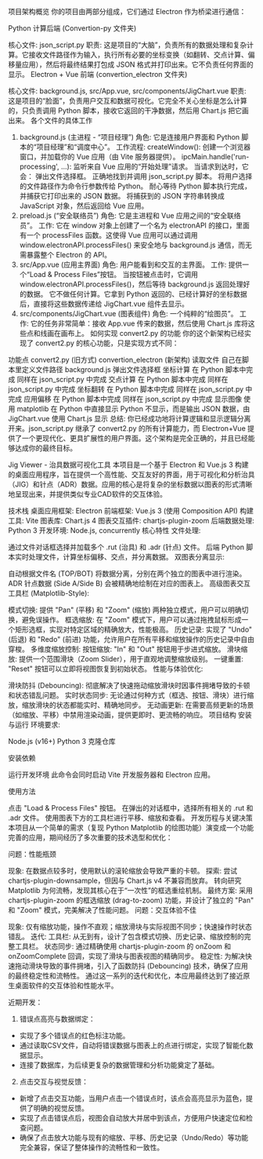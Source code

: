 项目架构概览
你的项目由两部分组成，它们通过 Electron 作为桥梁进行通信：

Python 计算后端 (Convertion-py 文件夹)

核心文件: json_script.py
职责: 这是项目的“大脑”，负责所有的数据处理和复杂计算。它接收文件路径作为输入，执行所有必要的坐标变换（如翻转、交点计算、偏移量应用），然后将最终结果打包成 JSON 格式并打印出来。它不负责任何界面的显示。
Electron + Vue 前端 (convertion_electron 文件夹)

核心文件: background.js, src/App.vue, src/components/JigChart.vue
职责: 这是项目的“脸面”，负责用户交互和数据可视化。它完全不关心坐标是怎么计算的，只负责调用 Python 脚本，接收它返回的干净数据，然后用 Chart.js 把它画出来。
各个文件的具体工作
1. background.js (主进程 - “项目经理”)
角色: 它是连接用户界面和 Python 脚本的“项目经理”和“调度中心”。
工作流程:
createWindow(): 创建一个浏览器窗口，并加载你的 Vue 应用（由 Vite 服务器提供）。
ipcMain.handle('run-processing', ...): 监听来自 Vue 应用的“开始处理”请求。
当请求到达时，它会：
弹出文件选择框。
正确地找到并调用 json_script.py 脚本。
将用户选择的文件路径作为命令行参数传给 Python。
耐心等待 Python 脚本执行完成，并捕获它打印出来的 JSON 数据。
将捕获到的 JSON 字符串转换成 JavaScript 对象，然后返回给 Vue 应用。
2. preload.js (“安全联络员”)
角色: 它是主进程和 Vue 应用之间的“安全联络员”。
工作: 它在 window 对象上创建了一个名为 electronAPI 的接口，里面有一个 processFiles 函数。这使得 Vue 应用可以通过调用 window.electronAPI.processFiles() 来安全地与 background.js 通信，而无需暴露整个 Electron 的 API。
3. src/App.vue (应用主界面)
角色: 用户能看到和交互的主界面。
工作:
提供一个“Load & Process Files”按钮。
当按钮被点击时，它调用 window.electronAPI.processFiles()，然后等待 background.js 返回处理好的数据。
它不做任何计算。它拿到 Python 返回的、已经计算好的坐标数据后，直接将这些数据传递给 JigChart.vue 组件去显示。
4. src/components/JigChart.vue (图表组件)
角色: 一个纯粹的“绘图员”。
工作: 它的任务非常简单：接收 App.vue 传来的数据，然后使用 Chart.js 库将这些点和线画在画布上。
如何实现 convert2.py 的功能
你的这个新架构已经实现了 convert2.py 的核心功能，只是实现方式不同：

功能点	convert2.py (旧方式)	convertion_electron (新架构)
读取文件	自己在脚本里定义文件路径	background.js 弹出文件选择框
坐标计算	在 Python 脚本中完成	同样在 json_script.py 中完成
交点计算	在 Python 脚本中完成	同样在 json_script.py 中完成
坐标翻转	在 Python 脚本中完成	同样在 json_script.py 中完成
应用偏移	在 Python 脚本中完成	同样在 json_script.py 中完成
显示图像	使用 matplotlib 在 Python 中直接显示	Python 不显示，而是输出 JSON 数据，由 JigChart.vue 使用 Chart.js 显示
总结: 你已经成功地将计算逻辑和显示逻辑分离开来。json_script.py 继承了 convert2.py 的所有计算能力，而 Electron+Vue 提供了一个更现代化、更具扩展性的用户界面。这个架构是完全正确的，并且已经能够达成你的最终目标。


Jig Viewer - 治具数据可视化工具
本项目是一个基于 Electron 和 Vue.js 3 构建的桌面应用程序，旨在提供一个高性能、交互友好的界面，用于可视化和分析治具（JIG）和针点（ADR）数据。应用的核心是将复杂的坐标数据以图表的形式清晰地呈现出来，并提供类似专业CAD软件的交互体验。

技术栈
桌面应用框架: Electron
前端框架: Vue.js 3 (使用 Composition API)
构建工具: Vite
图表库: Chart.js 4
图表交互插件: chartjs-plugin-zoom
后端数据处理: Python 3
开发环境: Node.js, concurrently
核心特性
文件处理:

通过文件对话框选择并加载多个 .rut (治具) 和 .adr (针点) 文件。
后端 Python 脚本实时处理文件，计算坐标偏移、交点，并分离数据。
双图表分离显示:

自动根据文件名 (TOP/BOT) 将数据分离，分别在两个独立的图表中进行渲染。
ADR 针点数据 (Side A/Side B) 会被精确地绘制在对应的图表上。
高级图表交互工具栏 (Matplotlib-Style):

模式切换: 提供 "Pan" (平移) 和 "Zoom" (缩放) 两种独立模式，用户可以明确切换，避免误操作。
框选缩放: 在 "Zoom" 模式下，用户可以通过拖拽鼠标形成一个矩形选框，实现对特定区域的精确放大，性能极高。
历史记录: 实现了 "Undo" (后退) 和 "Redo" (前进) 功能，允许用户在所有平移和缩放操作的历史记录中自由穿梭。
多维度缩放控制:
按钮缩放: "In" 和 "Out" 按钮用于步进式缩放。
滑块缩放: 提供一个范围滑块（Zoom Slider），用于直观地调整缩放级别。
一键重置: "Reset" 按钮可以立即将视图恢复到初始状态。
性能与体验优化:

滑块防抖 (Debouncing): 彻底解决了快速拖动缩放滑块时因事件拥堵导致的卡顿和状态错乱问题。
实时状态同步: 无论通过何种方式（框选、按钮、滑块）进行缩放，缩放滑块的状态都能实时、精确地同步。
无动画更新: 在需要高频更新的场景（如缩放、平移）中禁用渲染动画，提供更即时、更流畅的响应。
项目结构
安装与运行
环境要求:

Node.js (v16+)
Python 3
克隆仓库

安装依赖

运行开发环境 此命令会同时启动 Vite 开发服务器和 Electron 应用。

使用方法

点击 "Load & Process Files" 按钮。
在弹出的对话框中，选择所有相关的 .rut 和 .adr 文件。
使用图表下方的工具栏进行平移、缩放和查看。
开发历程与关键决策
本项目从一个简单的需求（复现 Python Matplotlib 的绘图功能）演变成一个功能完善的应用，期间经历了多次重要的技术选型和优化：

问题：性能瓶颈

现象: 在数据点较多时，使用默认的滚轮缩放会导致严重的卡顿。
探索:
尝试 chartjs-plugin-downsample，但因与 Chart.js v4 不兼容而放弃。
转向研究 Matplotlib 为何流畅，发现其核心在于“一次性”的框选重绘机制。
最终方案: 采用 chartjs-plugin-zoom 的框选缩放 (drag-to-zoom) 功能，并设计了独立的 "Pan" 和 "Zoom" 模式，完美解决了性能问题。
问题：交互体验不佳

现象: 仅有缩放功能，操作不直观；缩放滑块与实际视图不同步；快速操作时状态错乱。
迭代:
工具栏: 从无到有，设计了包含模式切换、历史记录、缩放控制的完整工具栏。
状态同步: 通过精确使用 chartjs-plugin-zoom 的 onZoom 和 onZoomComplete 回调，实现了滑块与图表视图的精确同步。
稳定性: 为解决快速拖动滑块导致的事件拥堵，引入了函数防抖 (Debouncing) 技术，确保了应用的最终稳定性和流畅性。
通过这一系列的迭代和优化，本应用最终达到了接近原生桌面软件的交互体验和性能水平。

近期开发：
1. 错误点高亮与数据绑定：
- 实现了多个错误点的红色标注功能。
- 通过读取CSV文件，自动将错误数据与图表上的点进行绑定，实现了智能化数据显示。
- 连接了数据库，为后续更复杂的数据管理和分析功能奠定了基础。
2. 点击交互与视觉反馈：
- 新增了点击交互功能，当用户点击一个错误点时，该点会高亮显示为蓝色，提供了明确的视觉反馈。
- 实现了点击错误点后，视图会自动放大并居中到该点，方便用户快速定位和检查问题。
- 确保了点击放大功能与现有的缩放、平移、历史记录（Undo/Redo）等功能完全兼容，保证了整体操作的流畅性和一致性。